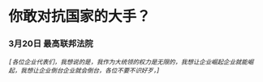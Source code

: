 # 你敢对抗国家的大手？
### 3月20日 最高联邦法院
*```[各位企业代表们，我想说的是，我作为大统领的权力是无限的，我想让企业崛起企业就能崛起，我想让企业倒台企业就会倒台，各位不要不识好歹，]```*